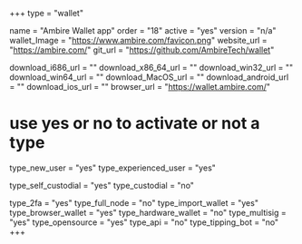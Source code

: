 +++
type = "wallet"

name = "Ambire Wallet app"
order = "18"
active = "yes"
version = "n/a"
wallet_Image = "https://www.ambire.com/favicon.png"
website_url = "https://ambire.com/"
git_url = "https://github.com/AmbireTech/wallet"

download_i686_url = ""
download_x86_64_url = ""
download_win32_url = ""
download_win64_url = ""
download_MacOS_url = ""
download_android_url = ""
download_ios_url = ""
browser_url = "https://wallet.ambire.com/"

# use yes or no to activate or not a type
type_new_user = "yes"
type_experienced_user = "yes"

type_self_custodial = "yes"
type_custodial = "no"

type_2fa = "yes"
type_full_node = "no"
type_import_wallet = "yes"
type_browser_wallet = "yes"
type_hardware_wallet = "no"
type_multisig = "yes"
type_opensource = "yes"
type_api = "no"
type_tipping_bot = "no"
+++
